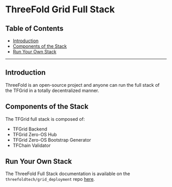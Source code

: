 <h1> ThreeFold Grid Full Stack </h1>
<h2>Table of Contents</h2>


- [Introduction](#introduction)
- [Components of the Stack](#components-of-the-stack)
- [Run Your Own Stack](#run-your-own-stack)

***

## Introduction

ThreeFold is an open-source project and anyone can run the full stack of the TFGrid in a totally decentralized manner. 

## Components of the Stack

The TFGrid full stack is composed of:

- TFGrid Backend
- TFGrid Zero-OS Hub
- TFGrid Zero-OS Bootstrap Generator
- TFChain Validator

## Run Your Own Stack

The ThreeFold Full Stack documentation is available on the `threefoldtech/grid_deployment` repo [here](https://github.com/threefoldtech/grid_deployment).